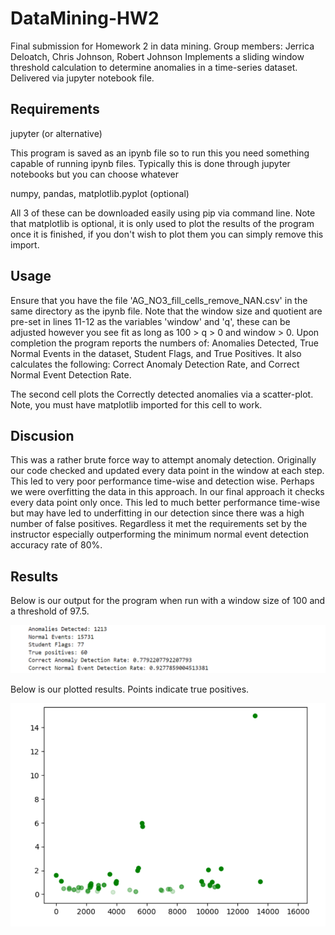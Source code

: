 # DataMining-HW2
Final submission for Homework 2 in data mining. Group members: Jerrica Deloatch, Chris Johnson, Robert Johnson
Implements a sliding window threshold calculation to determine anomalies in a time-series dataset. Delivered via jupyter notebook file.

## Requirements
jupyter (or alternative)

This program is saved as an ipynb file so to run this you need something capable of running ipynb files. Typically this is done through jupyter notebooks but you can choose whatever

numpy,
pandas,
matplotlib.pyplot (optional)

All 3 of these can be downloaded easily using pip via command line. Note that matplotlib is optional, it is only used to plot the results of the program once it is finished, if you don't wish to plot them you can simply remove this import.

## Usage
Ensure that you have the file 'AG_NO3_fill_cells_remove_NAN.csv' in the same directory as the ipynb file. Note that the window size and quotient are pre-set in lines 11-12 as the variables 'window' and 'q', these can be adjusted however you see fit as long as 100 > q > 0 and window > 0. Upon completion the program reports the numbers of: Anomalies Detected, True Normal Events in the dataset, Student Flags, and True Positives. It also calculates the following: Correct Anomaly Detection Rate, and Correct Normal Event Detection Rate.

The second cell plots the Correctly detected anomalies via a scatter-plot. Note, you must have matplotlib imported for this cell to work.

## Discusion
This was a rather brute force way to attempt anomaly detection. Originally our code checked and updated every data point in the window at each step. This led to very poor performance time-wise and detection wise. Perhaps we were overfitting the data in this approach. In our final approach it checks every data point only once. This led to much better performance time-wise but may have led to underfitting in our detection since there was a high number of false positives. Regardless it met the requirements set by the instructor especially outperforming the minimum normal event detection accuracy rate of 80%.

## Results
Below is our output for the program when run with a window size of 100 and a threshold of 97.5.

![Results](Screenshot.png)


Below is our plotted results. Points indicate true positives.

![Plot](Screenshot_1.png)



